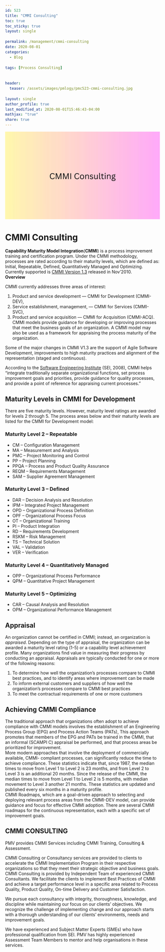 ```yaml
---
id: 523   
title: "CMMI Consulting"
toc: true
toc_sticky: true
layout: single

permalink: /management/cmmi-consulting
date: 2020-08-01
categories:
  - Blog

tags: [Process Consulting]


header:
  teaser: /assets/images/pmlogy/pmc523-cmmi-consulting.jpg

layout: single
author_profile: true
last_modified_at: 2020-08-01T15:46:43-04:00
mathjax: "true"
share: true
---
```


![Cmmi Consulting](/assets/images/pmlogy/pmc523-cmmi-consulting.jpg)

# CMMI Consulting

**Capability Maturity Model Integration**(**CMMI**) is a process improvement training and certification program. Under the CMMI methodology, processes are rated according to their maturity levels, which are defined as: Initial, Repeatable, Defined, Quantitatively Managed and Optimizing. Currently supported is [CMMI Version 1.3](https://en.wikipedia.org/wiki/CMMI_Version_1.3) released in Nov’2010.  
**Overview**

CMMI currently addresses three areas of interest:

1. Product and service development — CMMI for Development (CMMI-DEV),  
2. Service establishment, management, — CMMI for Services (CMMI-SVC),  
3. Product and service acquisition — CMMI for Acquisition (CMMI-ACQ).  
CMMI models provide guidance for developing or improving processes that meet the business goals of an organization. A CMMI model may also be used as a framework for appraising the process maturity of the organization.

Some of the major changes in CMMI V1.3 are the support of Agile Software Development, improvements to high maturity practices and alignment of the representation (staged and continuous).

According to the [Software Engineering Institute](https://en.wikipedia.org/wiki/Software_Engineering_Institute) (SEI, 2008), CMMI helps “integrate traditionally separate organizational functions, set process improvement goals and priorities, provide guidance for quality processes, and provide a point of reference for appraising current processes.”

## **Maturity Levels in CMMI for Development**

There are five maturity levels. However, maturity level ratings are awarded for levels 2 through 5. The process areas below and their maturity levels are listed for the CMMI for Development model:

### Maturity Level 2 – Repeatable

*   CM – Configuration Management
*   MA – Measurement and Analysis
*   PMC – Project Monitoring and Control
*   PP – Project Planning
*   PPQA – Process and Product Quality Assurance
*   REQM – Requirements Management
*   SAM – Supplier Agreement Management

### Maturity Level 3 – Defined

*   DAR – Decision Analysis and Resolution
*   IPM – Integrated Project Management
*   OPD – Organizational Process Definition
*   OPF – Organizational Process Focus
*   OT – Organizational Training
*   PI – Product Integration
*   RD – Requirements Development
*   RSKM – Risk Management
*   TS – Technical Solution
*   VAL – Validation
*   VER – Verification

### Maturity Level 4 – Quantitatively Managed

*   OPP – Organizational Process Performance
*   QPM – Quantitative Project Management

### Maturity Level 5 – Optimizing

*   CAR – Causal Analysis and Resolution
*   OPM – Organizational Performance Management

## **Appraisal**

An organization cannot be certified in CMMI; instead, an organization is _appraised_. Depending on the type of appraisal, the organization can be awarded a maturity level rating (1-5) or a capability level achievement profile. Many organizations find value in measuring their progress by conducting an appraisal. Appraisals are typically conducted for one or more of the following reasons:

1.  To determine how well the organization’s processes compare to CMMI best practices, and to identify areas where improvement can be made
2.  To inform external customers and suppliers of how well the organization’s processes compare to CMMI best practices
3.  To meet the contractual requirements of one or more customers

## **Achieving CMMI Compliance**

The traditional approach that organizations often adopt to achieve compliance with CMMI models involves the establishment of an Engineering Process Group (EPG) and Process Action Teams (PATs), This approach promotes that members of the EPG and PATs be trained in the CMMI, that an informal (SCAMPI C) appraisal be performed, and that process areas be prioritized for improvement.  
More modern approaches that involve the deployment of commercially available, CMMI- compliant processes, can significantly reduce the time to achieve compliance. These statistics indicate that, since 1987, the median times to move from Level 1 to Level 2 is 23 months, and from Level 2 to Level 3 is an additional 20 months. Since the release of the CMMI, the median times to move from Level 1 to Level 2 is 5 months, with median movement to Level 3 another 21 months. These statistics are updated and published every six months in a maturity profile.  
CMMI Roadmaps, which are a goal-driven approach to selecting and deploying relevant process areas from the CMMI-DEV model, can provide guidance and focus for effective CMMI adoption. There are several CMMI roadmaps for the continuous representation, each with a specific set of improvement goals.

## **CMMI CONSULTING**

PMV provides CMMI Services including CMMI Training, Consulting & Assessment.

CMMI Consulting or Consultancy services are provided to clients to accelerate the CMMI Implementation Program in their respective organizations so that they meet their strategic objective and business goals. CMMI Consulting is provided by Independent Team of experienced CMMI Consultants. We facilitate the clients to implement Best Practices of CMMI and achieve a target performance level in a specific area related to Process Quality, Product Quality, On-time Delivery and Customer Satisfaction.

We pursue each consultancy with integrity, thoroughness, knowledge, and discipline while maintaining our focus on our clients’ objectives. We recognize the challenge of implementing change and our approach starts with a thorough understanding of our clients’ environments, needs and improvement goals.

We have experienced and Subject Matter Experts (SMEs) who have professional qualification from SEI. PMV has highly experienced Assessment Team Members to mentor and help organisations in these services.